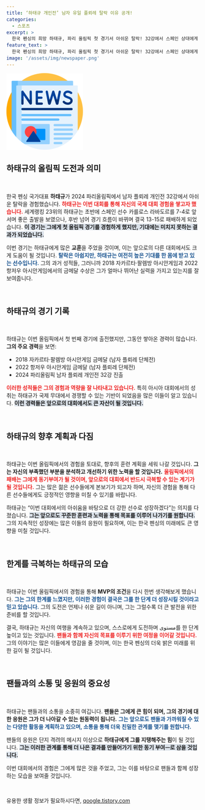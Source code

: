 ```yaml
---
title: ‘하태규 개인전’ 남자 유일 플뢰레 탈락 이유 공개!
categories:
  - 스포츠
excerpt: >
  한국 펜싱의 희망 하태규, 파리 올림픽 첫 경기서 아쉬운 탈락! 32강에서 스페인 상대에게 역전패하며 첫 올림픽 도전을 마감했다. 그가 보여준 열정과 실력, 다음 기회에 대한 기대가 커진다!
feature_text: >
  한국 펜싱의 희망 하태규, 파리 올림픽 첫 경기서 아쉬운 탈락! 32강에서 스페인 상대에게 역전패하며 첫 올림픽 도전을 마감했다. 그가 보여준 열정과 실력, 다음 기회에 대한 기대가 커진다!
image: '/assets/img/newspaper.png'
---
```


<p><img src="/assets/img/newspaper.png" alt="kimp 속보" /></p>

<h2 data-ke-size="size26">하태규의 올림픽 도전과 의미</h2>

<p data-ke-size="size16">&nbsp;</p>

<p>한국 펜싱 국가대표 <b>하태규</b>가 2024 파리올림픽에서 남자 플뢰레 개인전 32강에서 아쉬운 탈락을 경험했습니다. <b><span style="color: #ee2323;">하태규는 이번 대회를 통해 자신의 국제 대회 경험을 쌓고자 했습니다.</span></b> 세계랭킹 23위의 하태규는 초반에 스페인 선수 카를로스 라바도르를 7-4로 앞서며 좋은 출발을 보였으나, 후반 넘어 경기 흐름이 바뀌며 결국 13-15로 패배하게 되었습니다. <b><span style="background-color: #21538527;">이 경기는 그에게 첫 올림픽 경기를 경험하게 했지만, 기대에는 미치지 못하는 결과가 되었습니다.</span></b></p>

<p>이번 경기는 하태규에게 많은 <b>교훈</b>을 주었을 것이며, 이는 앞으로의 다른 대회에서도 크게 도움이 될 것입니다. <b><span style="color: #1a5490;">탈락은 아쉽지만, 하태규는 여전히 높은 기대를 한 몸에 받고 있는 선수입니다.</span></b> 그의 과거 성적들, 그러니까 2018 자카르타·팔렘방 아시안게임과 2022 항저우 아시안게임에서의 금메달 수상은 그가 얼마나 뛰어난 실력을 가지고 있는지를 잘 보여줍니다.</p>

<p data-ke-size="size16">&nbsp;</p>

<h2 data-ke-size="size26">하태규의 경기 기록</h2>

<p data-ke-size="size16">&nbsp;</p>

<p>하태규는 이번 올림픽에서 첫 번째 경기에 출전했지만, 그동안 쌓아온 경력이 많습니다. <b>그의 주요 경력</b>을 보면:</p>

<ul>
<li>2018 자카르타·팔렘방 아시안게임 금메달 (남자 플뢰레 단체전)</li>
<li>2022 항저우 아시안게임 금메달 (남자 플뢰레 단체전)</li>
<li>2024 파리올림픽 남자 플뢰레 개인전 32강 진출</li>
</ul>

<p><b><span style="color: #ee2323;">이러한 성적들은 그의 경험과 역량을 잘 나타내고 있습니다.</span></b> 특히 아시아 대회에서의 성취는 하태규가 국제 무대에서 경쟁할 수 있는 기반이 되었음을 많은 이들이 알고 있습니다. <b><span style="background-color: #21538527;">이런 경력들은 앞으로의 대회에서도 큰 자산이 될 것입니다.</span></b></p>

<p data-ke-size="size16">&nbsp;</p>

<h2 data-ke-size="size26">하태규의 향후 계획과 다짐</h2>

<p data-ke-size="size16">&nbsp;</p>

<p>하태규는 이번 올림픽에서의 경험을 토대로, 향후의 훈련 계획을 세워 나갈 것입니다. <b>그는 자신의 부족했던 부분을 분석하고 개선하기 위한 노력을 할 것입니다.</b> <b><span style="color: #ee2323;">올림픽에서의 패배는 그에게 동기부여가 될 것이며, 앞으로의 대회에서 반드시 극복할 수 있는 계기가 될 것입니다.</span></b> 그는 많은 젊은 선수들에게 본보기가 되고자 하며, 자신의 경험을 통해 다른 선수들에게도 긍정적인 영향을 미칠 수 있기를 바랍니다.</p>

<p>하태규는 “이번 대회에서의 아쉬움을 바탕으로 더 강한 선수로 성장하겠다”는 의지를 다졌습니다. <b><span style="background-color: #21538527;">그는 앞으로도 꾸준한 훈련과 노력을 통해 목표를 이루어 나가기를 원합니다.</span></b> 그의 지속적인 성장에는 많은 이들의 응원이 필요하며, 이는 한국 펜싱의 미래에도 큰 영향을 미칠 것입니다.</p>

<p data-ke-size="size16">&nbsp;</p>

<h2 data-ke-size="size26">한계를 극복하는 하태규의 모습</h2>

<p data-ke-size="size16">&nbsp;</p>

<p>하태규는 이번 올림픽에서의 경험을 통해 <b>MVP의 조건</b>을 다시 한번 생각해보게 했습니다. <b><span style="color: #1a5490;">그는 그의 한계를 느꼈지만, 이러한 경험이 결국은 그를 한 단계 더 성장시킬 것이라고 믿고 있습니다.</span></b> 그의 도전은 언제나 쉬운 길이 아니며, 그는 그럴수록 더 큰 발전을 위한 준비를 할 것입니다.</p>

<p>결국, 하태규는 자신의 여행을 계속하고 있으며, 스스로에게 도전하며 مستوى를 한 단계 높이고 있는 것입니다. <b><span style="color: #ee2323;">팬들과 함께 자신의 목표를 이루기 위한 여정을 이어갈 것입니다.</span></b> 그의 이야기는 많은 이들에게 영감을 줄 것이며, 이는 한국 펜싱의 더욱 밝은 미래를 위한 길이 될 것입니다.</p>

<p data-ke-size="size16">&nbsp;</p>

<h2 data-ke-size="size26">팬들과의 소통 및 응원의 중요성</h2>

<p data-ke-size="size16">&nbsp;</p>

<p>하태규는 팬들과의 소통을 소중히 여깁니다. <b>팬들은 그에게 큰 힘이 되며, 그의 경기에 대한 응원은 그가 더 나아갈 수 있는 원동력이 됩니다.</b> <b><span style="color: #1a5490;">그는 앞으로도 팬들과 가까워질 수 있는 다양한 활동을 계획하고 있으며, 소통을 통해 더욱 친밀한 관계를 맺기를 원합니다.</span></b> </p>

<p>팬들의 응원은 단지 격려의 메시지 이상으로 <b>하태규에게 그를 지탱해주는 힘</b>이 될 것입니다. <b><span style="background-color: #21538527;">그는 이러한 관계를 통해 더 나은 결과를 만들어가기 위한 동기 부여ᅳ로 삼을 것입니다.</span></b> </p>

<p>이번 대회에서의 경험은 그에게 많은 것을 주었고, 그는 이를 바탕으로 팬들과 함께 성장하는 모습을 보여줄 것입니다. </p>

<p data-ke-size="size16">&nbsp;</p>
유용한 생활 정보가 필요하시다면, <a href="https://qoogle.tistory.com" rel="dofollow">qoogle.tistory.com</a>


